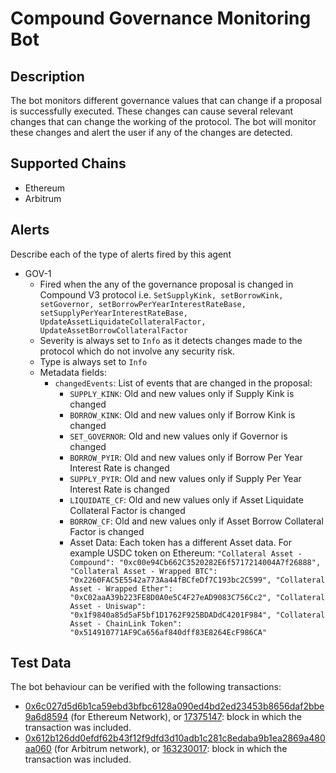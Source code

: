 # Compound Governance Monitoring Bot

## Description

The bot monitors different governance values that can change if a proposal is successfully executed. These changes can cause several relevant changes that can change the working of the protocol. The bot will monitor these changes and alert the user if any of the changes are detected.

## Supported Chains

- Ethereum
- Arbitrum

## Alerts

Describe each of the type of alerts fired by this agent

- GOV-1
  - Fired when the any of the governance proposal is changed in Compound V3 protocol i.e. `SetSupplyKink, setBorrowKink, setGovernor, setBorrowPerYearInterestRateBase, setSupplyPerYearInterestRateBase, UpdateAssetLiquidateCollateralFactor, UpdateAssetBorrowCollateralFactor`
  - Severity is always set to `Info` as it detects changes made to the protocol which do not involve any security risk.
  - Type is always set to `Info`
  - Metadata fields: 
    - `changedEvents`: List of events that are changed in the proposal:
      - `SUPPLY_KINK`: Old and new values only if Supply Kink is changed
      - `BORROW_KINK`: Old and new values only if Borrow Kink is changed
      - `SET_GOVERNOR`: Old and new values only if Governor is changed
      - `BORROW_PYIR`: Old and new values only if Borrow Per Year Interest Rate is changed
      - `SUPPLY_PYIR`: Old and new values only if Supply Per Year Interest Rate is changed
      - `LIQUIDATE_CF`: Old and new values only if Asset Liquidate Collateral Factor is changed
      - `BORROW_CF`: Old and new values only if Asset Borrow Collateral Factor is changed
      - Asset Data: Each token has a different Asset data. For example USDC token on Ethereum: `"Collateral Asset - Compound": "0xc00e94Cb662C3520282E6f5717214004A7f26888",
    "Collateral Asset - Wrapped BTC": "0x2260FAC5E5542a773Aa44fBCfeDf7C193bc2C599",
    "Collateral Asset - Wrapped Ether": "0xC02aaA39b223FE8D0A0e5C4F27eAD9083C756Cc2",
    "Collateral Asset - Uniswap": "0x1f9840a85d5aF5bf1D1762F925BDADdC4201F984",
    "Collateral Asset - ChainLink Token": "0x514910771AF9Ca656af840dff83E8264EcF986CA"`


## Test Data

The bot behaviour can be verified with the following transactions:

- [0x6c027d5d6b1ca59ebd3bfbc6128a090ed4bd2ed23453b8656daf2bbe9a6d8594](https://etherscan.io/tx/0x6c027d5d6b1ca59ebd3bfbc6128a090ed4bd2ed23453b8656daf2bbe9a6d8594) (for Ethereum Network), or [17375147](https://etherscan.io/block/17375147): block in which the transaction was included.
- [0x612b126dd0efdf62b43f12f9dfd3d10adb1c281c8edaba9b1ea2869a480aa060](https://arbiscan.io/tx/0x612b126dd0efdf62b43f12f9dfd3d10adb1c281c8edaba9b1ea2869a480aa060) (for Arbitrum network), or [163230017](https://arbiscan.io/block/163230017): block in which the transaction was included.
